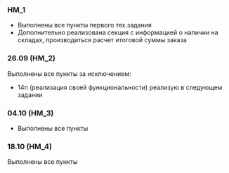 ### HM_1

- Выполнены все пункты первого тех.задания
- Дополнительно реализована секция с информацией о наличии на складах, производиться расчет итоговой суммы заказа

### 26.09 (HM_2)
Выполнены все пункты за исключением: 
- 14п (реализация своей функциональности) реализую в следующем задании

### 04.10 (HM_3)
- Выполнены все пункты

### 18.10 (HM_4)
Выполнены все пункты
